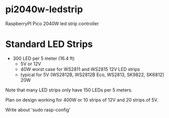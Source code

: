 # pi2040w-ledstrip
RaspberryPI Pico 2040W led strip controller

# Standard LED Strips

- 300 LED per 5 meter (16.4 ft)
  + 5V or 12V
  + 40W worst case for WS2811 and WS2815 12V LED strips
  + typical for 5V (WS2812B, WS2812B Eco, WS2813, SK9822, SK6812) 20W

Note that many LED strips only have 150 LEDs per 5 meters.

Plan on design working for 400W or 10 strips of 12V and 20 strips of 5V.

Write about 'sudo rasp-config'
